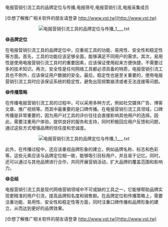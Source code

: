 电报营销引流工具的品牌定位与传播,电报筛号,电报营销引流,电报采集成员

[😍想了解推广相关软件的朋友请登录 http://www.vst.tw](http://www.vst.tw)

 <center><img src="https://vst.tw/MP4/tuiguang/png/7.png" alt="电报营销引流工具的品牌定位与传播_1___.txt"></center>

**😄品牌定位**

在电报营销引流工具的品牌定位中，应重视工具的功能、易用性、安全性和稳定性等方面。首先，工具的功能应该足够全面，能够满足不同用户的需求。其次，易用性是使用电报营销引流工具时的重要因素，应该保证使用起来方便快捷，不需要过多的技术知识。再次，安全性是任何网络工具都必须具备的特质，电报营销引流工具也不例外，应该保证用户数据的安全。最后，稳定性也是至关重要的，使用电报营销引流工具时应该保证系统的稳定性，避免出现频繁崩溃或者无法连接等问题。

**😄传播策略**

在传播电报营销引流工具的过程中，可以采用多种方式，例如社交媒体广告、博客文章、推广视频等。而其中最重要的是口碑传播。在电报营销引流工具领域，口碑传播是非常重要的，因为用户对工具的评价往往会直接影响其他用户的选择。因此，需要注重用户体验，提供良好的服务和支持，同时积极回应用户反馈和问题，通过这些方式增强品牌的信任度和忠诚度。

 <center><img src="https://vst.tw/MP4/tuiguang/png/4.png" alt="电报营销引流工具的品牌定位与传播_1___.txt"></center>

此外，在传播过程中，还应该重视品牌形象的建立，例如品牌名称、标志和色彩等，这些元素应该与品牌定位相一致，能够吸引目标用户，并且易于记忆。同时，还可以通过与其他品牌进行合作，共同开展营销活动，扩大品牌的覆盖范围和影响力。

**😄总结**

电报营销引流工具是现代网络营销领域中不可或缺的工具之一，它能够帮助品牌实现更精准的用户引流，提高品牌知名度和销售额。在品牌定位和传播策略上，需要注重功能、易用性、安全性和稳定性等方面，同时注重口碑传播和品牌形象的建立，从而达到更好的品牌效果。

[😍想了解推广相关软件的朋友请登录 http://www.vst.tw](http://www.vst.tw)



